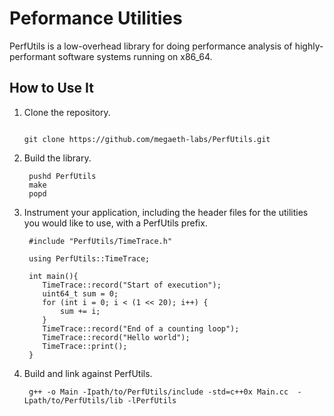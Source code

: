 # Peformance Utilities

PerfUtils is a low-overhead library for doing performance analysis of
highly-performant software systems running on x86\_64.

## How to Use It

1. Clone the repository.
	```

	git clone https://github.com/megaeth-labs/PerfUtils.git
	```
2. Build the library.

        pushd PerfUtils
        make
        popd

3. Instrument your application, including the header files for the utilities you would like to use, with a PerfUtils prefix.

        #include "PerfUtils/TimeTrace.h"

        using PerfUtils::TimeTrace;

        int main(){
           TimeTrace::record("Start of execution");
           uint64_t sum = 0;
           for (int i = 0; i < (1 << 20); i++) {
               sum += i;
           }
           TimeTrace::record("End of a counting loop");
           TimeTrace::record("Hello world");
           TimeTrace::print();
        }


4. Build and link against PerfUtils.

        g++ -o Main -Ipath/to/PerfUtils/include -std=c++0x Main.cc  -Lpath/to/PerfUtils/lib -lPerfUtils
